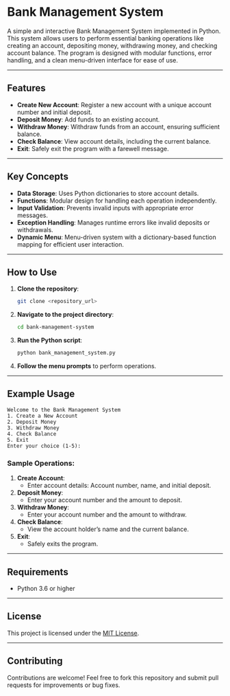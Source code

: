 # Bank Management System

A simple and interactive Bank Management System implemented in Python. This system allows users to perform essential banking operations like creating an account, depositing money, withdrawing money, and checking account balance. The program is designed with modular functions, error handling, and a clean menu-driven interface for ease of use.

---

## Features

- **Create New Account**: Register a new account with a unique account number and initial deposit.
- **Deposit Money**: Add funds to an existing account.
- **Withdraw Money**: Withdraw funds from an account, ensuring sufficient balance.
- **Check Balance**: View account details, including the current balance.
- **Exit**: Safely exit the program with a farewell message.

---

## Key Concepts

- **Data Storage**: Uses Python dictionaries to store account details.
- **Functions**: Modular design for handling each operation independently.
- **Input Validation**: Prevents invalid inputs with appropriate error messages.
- **Exception Handling**: Manages runtime errors like invalid deposits or withdrawals.
- **Dynamic Menu**: Menu-driven system with a dictionary-based function mapping for efficient user interaction.

---

## How to Use

1. **Clone the repository**:
   ```bash
   git clone <repository_url>
   ```

2. **Navigate to the project directory**:
   ```bash
   cd bank-management-system
   ```

3. **Run the Python script**:
   ```bash
   python bank_management_system.py
   ```

4. **Follow the menu prompts** to perform operations.

---

## Example Usage

```
Welcome to the Bank Management System
1. Create a New Account
2. Deposit Money
3. Withdraw Money
4. Check Balance
5. Exit
Enter your choice (1-5):
```

### Sample Operations:

1. **Create Account**:
   - Enter account details: Account number, name, and initial deposit.
2. **Deposit Money**:
   - Enter your account number and the amount to deposit.
3. **Withdraw Money**:
   - Enter your account number and the amount to withdraw.
4. **Check Balance**:
   - View the account holder’s name and the current balance.
5. **Exit**:
   - Safely exits the program.

---

## Requirements

- Python 3.6 or higher

---

## License

This project is licensed under the [MIT License](LICENSE).

---

## Contributing

Contributions are welcome! Feel free to fork this repository and submit pull requests for improvements or bug fixes.
